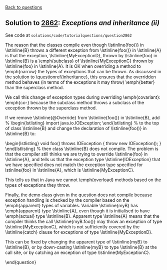 [Back to questions](../README.md)

## Solution to [2862](../questions/2862): *Exceptions and inheritance (ii)*

See code at `solutions/code/tutorialquestions/question2862`

The reason that the classes compile even though \lstinline{foo()} in \lstinline{B} throws a different exception
from \lstinline{foo()} in \lstinline{A} is that the exception, \lstinline{MyExceptionD}, thrown by \lstinline{foo}
in \lstinline{B} is a \emph{subclass} of \lstinline{MyExceptionC} thrown by \lstinline{foo} in \lstinline{A}.
It is OK when overriding a method to \emph{narrow} the types of exceptions that can be thrown.  As discussed in
the solution to \questionref{inheritance}, this ensures that the overridden method behaves (in terms of the exceptions
it may throw) \emph{better} than the superclass method.

We call this change of exception types during overriding \emph{covariant}: \emph{co-} because the subclass method throws
 a subclass of the exception thrown by the superclass method.

If we remove \lstinline{@Override} from \lstinline{foo()} in \lstinline{B}, add
%
\begin{lstlisting}
import java.io.IOException;
\end{lstlisting}
%
to the top of class \lstinline{B} and change the declaration of \lstinline{foo()} in \lstinline{B} to:

\begin{lstlisting}
void foo() throws IOException {
  throw new IOException();
}
\end{lstlisting}
%
then class \lstinline{B} does not compile.  The problem is that the compiler still thinks we are trying to override \lstinline{foo}
in \lstinline{A}, and tells us that the exception type \lstinline{IOException} that we have specified does not match the exception
type specified for lstinline{foo} in \lstinline{A}, which is \lstinline{MyExceptionC}.

This tells us that in Java we cannot \emph{overload} methods based on the types of exceptions they throw.

Finally, the demo class given in the question does not compile because exception handling is checked by the compiler based on the
\emph{apparent} types of variables.  Variable \lstinline{myB} has \emph{apparent} type \lstinline{A}, even though it is initialised to
 have \emph{actual} type \lstinline{B}.  Apparent type \lstinline{A} means that the compiler thinks the call \lstinline{myB.foo()} may
 throw an exception of type \lstinline{MyExceptionC}, which is not sufficiently covered by the \lstinline{catch} clause for exceptions
 of type \lstinline{MyExceptionD}.

 This can be fixed by changing the apparent type of \lstinline{myB} to \lstinline{B}, or by down-casting \lstinline{myB} to type \lstinline{B} at the
 call site, or by catching an exception of type \lstinline{MyExceptionC}.

\end{question}
